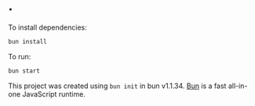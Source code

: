 # .

To install dependencies:

```bash
bun install
```

To run:

```bash
bun start
```

This project was created using `bun init` in bun v1.1.34. [Bun](https://bun.sh) is a fast all-in-one JavaScript runtime.
